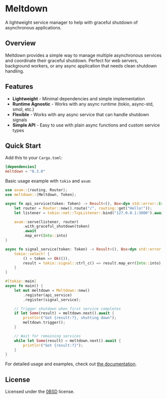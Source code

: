 # Meltdown

A lightweight service manager to help with graceful shutdown of asynchronous
applications.

## Overview

Meltdown provides a simple way to manage multiple asynchronous services and
coordinate their graceful shutdown. Perfect for web servers, background workers,
or any async application that needs clean shutdown handling.

## Features

- **Lightweight** - Minimal dependencies and simple implementation
- **Runtime Agnostic** - Works with any async runtime (tokio, async-std, smol, etc.)
- **Flexible** - Works with any async service that can handle shutdown signals
- **Simple API** - Easy to use with plain async functions and custom service types

## Quick Start

Add this to your `Cargo.toml`:

```toml
[dependencies]
meltdown = "0.3.0"
```

Basic usage example with `tokio` and `axum`:

```rust
use axum::{routing, Router};
use meltdown::{Meltdown, Token};

async fn api_service(token: Token) -> Result<(), Box<dyn std::error::Error>> {
    let router = Router::new().route("/", routing::get("Hello!"));
    let listener = tokio::net::TcpListener::bind("127.0.0.1:3000").await?;

    axum::serve(listener, router)
        .with_graceful_shutdown(token)
        .await
        .map_err(Into::into)
}

async fn signal_service(token: Token) -> Result<(), Box<dyn std::error::Error>> {
    tokio::select! {
        () = token => Ok(()),
        result = tokio::signal::ctrl_c() => result.map_err(Into::into),
    }
}

#[tokio::main]
async fn main() {
    let mut meltdown = Meltdown::new()
        .register(api_service)
        .register(signal_service);

    // Trigger shutdown when first service completes
    if let Some(result) = meltdown.next().await {
        println!("Got {result:?}, shutting down");
        meltdown.trigger();
    }

    // Wait for remaining services
    while let Some(result) = meltdown.next().await {
        println!("Got {result:?}");
    }
}
```

For detailed usage and examples, check out [the documentation](https://docs.rs/meltdown).

## License

Licensed under the [0BSD](LICENSE) license.
